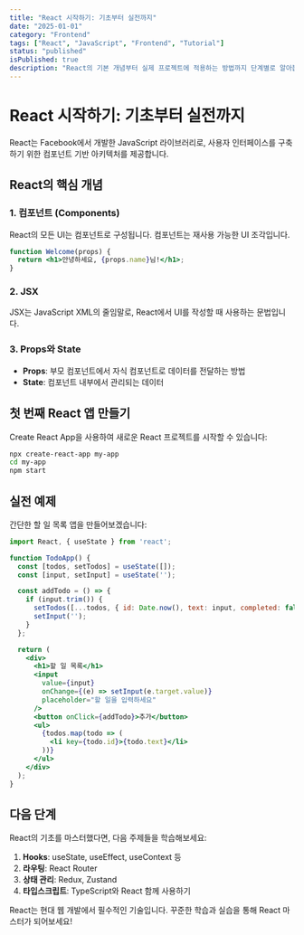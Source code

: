```yaml
---
title: "React 시작하기: 기초부터 실전까지"
date: "2025-01-01"
category: "Frontend"
tags: ["React", "JavaScript", "Frontend", "Tutorial"]
status: "published"
isPublished: true
description: "React의 기본 개념부터 실제 프로젝트에 적용하는 방법까지 단계별로 알아봅니다."
---
```


# React 시작하기: 기초부터 실전까지

React는 Facebook에서 개발한 JavaScript 라이브러리로, 사용자 인터페이스를 구축하기 위한 컴포넌트 기반 아키텍처를 제공합니다.

## React의 핵심 개념

### 1. 컴포넌트 (Components)
React의 모든 UI는 컴포넌트로 구성됩니다. 컴포넌트는 재사용 가능한 UI 조각입니다.

```jsx
function Welcome(props) {
  return <h1>안녕하세요, {props.name}님!</h1>;
}
```

### 2. JSX
JSX는 JavaScript XML의 줄임말로, React에서 UI를 작성할 때 사용하는 문법입니다.

### 3. Props와 State
- **Props**: 부모 컴포넌트에서 자식 컴포넌트로 데이터를 전달하는 방법
- **State**: 컴포넌트 내부에서 관리되는 데이터

## 첫 번째 React 앱 만들기

Create React App을 사용하여 새로운 React 프로젝트를 시작할 수 있습니다:

```bash
npx create-react-app my-app
cd my-app
npm start
```

## 실전 예제

간단한 할 일 목록 앱을 만들어보겠습니다:

```jsx
import React, { useState } from 'react';

function TodoApp() {
  const [todos, setTodos] = useState([]);
  const [input, setInput] = useState('');

  const addTodo = () => {
    if (input.trim()) {
      setTodos([...todos, { id: Date.now(), text: input, completed: false }]);
      setInput('');
    }
  };

  return (
    <div>
      <h1>할 일 목록</h1>
      <input 
        value={input}
        onChange={(e) => setInput(e.target.value)}
        placeholder="할 일을 입력하세요"
      />
      <button onClick={addTodo}>추가</button>
      <ul>
        {todos.map(todo => (
          <li key={todo.id}>{todo.text}</li>
        ))}
      </ul>
    </div>
  );
}
```

## 다음 단계

React의 기초를 마스터했다면, 다음 주제들을 학습해보세요:

1. **Hooks**: useState, useEffect, useContext 등
2. **라우팅**: React Router
3. **상태 관리**: Redux, Zustand
4. **타입스크립트**: TypeScript와 React 함께 사용하기

React는 현대 웹 개발에서 필수적인 기술입니다. 꾸준한 학습과 실습을 통해 React 마스터가 되어보세요! 
